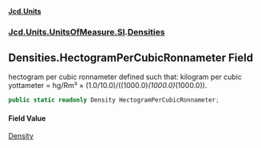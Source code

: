 #### [Jcd.Units](index.md 'index')
### [Jcd.Units.UnitsOfMeasure.SI](Jcd.Units.UnitsOfMeasure.SI.md 'Jcd.Units.UnitsOfMeasure.SI').[Densities](Densities.md 'Jcd.Units.UnitsOfMeasure.SI.Densities')

## Densities.HectogramPerCubicRonnameter Field

hectogram per cubic ronnameter defined such that: kilogram per cubic yottameter = hg/Rm³ × (1.0/10.0)/((1000.0)*(1000.0)*(1000.0)).

```csharp
public static readonly Density HectogramPerCubicRonnameter;
```

#### Field Value
[Density](Density.md 'Jcd.Units.UnitTypes.Density')
